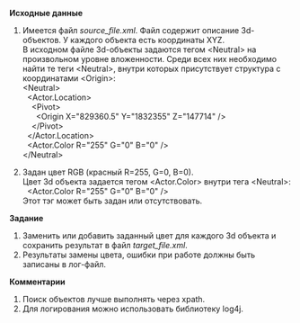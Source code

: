 **Исходные данные**

1. Имеется файл <i>source_file.xml</i>. Файл содержит описание 3d-объектов. У каждого объекта 
есть координаты XYZ.<br>
В исходном файле 3d-объекты задаются тегом &lt;Neutral&gt; на произвольном уровне вложенности.
Среди всех них необходимо найти те теги &lt;Neutral&gt;,  внутри которых присутствует структура с координатами
&lt;Origin&gt;:<br>
&lt;Neutral&gt;<br>
&nbsp;&nbsp;&lt;Actor.Location&gt;<br>
&nbsp;&nbsp;&nbsp;&nbsp;&lt;Pivot&gt;<br>
&nbsp;&nbsp;&nbsp;&nbsp;&nbsp;&nbsp;&lt;Origin X="829360.5" Y="1832355" Z="147714" /&gt;<br>
&nbsp;&nbsp;&nbsp;&nbsp;&lt;/Pivot&gt;<br>
&nbsp;&nbsp;&lt;/Actor.Location&gt;<br>
&nbsp;&nbsp;&lt;Actor.Color R="255" G="0" B="0" /&gt;<br>
&lt;/Neutral&gt;<br>

2. Задан цвет RGB (красный R=255, G=0, B=0).<br>
Цвет 3d объекта задается тегом &lt;Actor.Color&gt; внутри тега &lt;Neutral&gt;:<br>
&nbsp;&nbsp;&lt;Actor.Color R="255" G="0" B="0" /&gt;<br>
Этот тэг может быть задан или отсутствовать.

**Задание**

1. Заменить или добавить заданный цвет для каждого 3d объекта и сохранить результат в файл <i>target_file.xml</i>.
2. Результаты замены цвета, ошибки при работе должны быть записаны в лог-файл.

**Комментарии**

1. Поиск объектов <Neutral> лучше выполнять через xpath.
2. Для логирования можно использовать библиотеку log4j.
